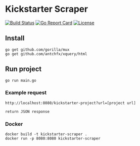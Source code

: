 # Kickstarter Scraper

[![Build Status](https://travis-ci.org/Girbons/kickstarter-scraper.svg?branch=master)](https://travis-ci.org/Girbons/kickstarter-scraper)
[![Go Report Card](https://goreportcard.com/badge/github.com/girbons/kickstarter-scraper)](https://goreportcard.com/report/github.com/girbons/kickstarter-scraper)
[![License](https://img.shields.io/badge/license-MIT-blue.svg)](LICENSE)

## Install

```
go get github.com/gorilla/mux
go get github.com/antchfx/xquery/html
```

## Run project

`go run main.go`


### Example request

```
http://localhost:8080/kickstarter-project?url=[project url]

return JSON response
```


### Docker

```
docker build -t kickstarter-scraper .
docker run -p 8080:8080 kickstarter-scraper
```
